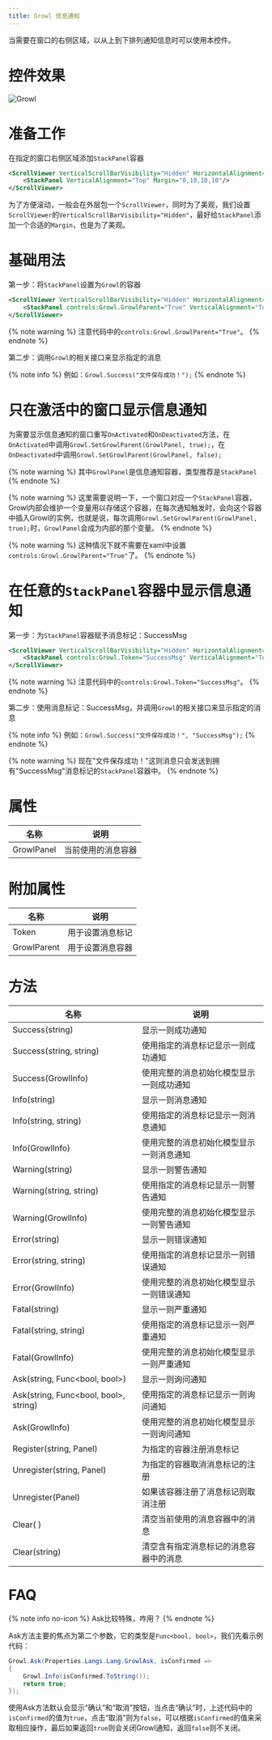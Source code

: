 ```yaml
---
title: Growl 信息通知
---
```


当需要在窗口的右侧区域，以从上到下排列通知信息时可以使用本控件。

# 控件效果

![Growl](https://raw.githubusercontent.com/NaBian/HandyControl/master/Resources/Growl.gif)

# 准备工作

在指定的窗口右侧区域添加`StackPanel`容器
``` xml
<ScrollViewer VerticalScrollBarVisibility="Hidden" HorizontalAlignment="Right">
    <StackPanel VerticalAlignment="Top" Margin="0,10,10,10"/>
</ScrollViewer>
```
为了方便滚动，一般会在外层包一个`ScrollViewer`，同时为了美观，我们设置`ScrollViewer`的`VerticalScrollBarVisibility="Hidden"`，最好给`StackPanel`添加一个合适的`Margin`，也是为了美观。

# 基础用法

第一步：将`StackPanel`设置为`Growl`的容器

``` xml
<ScrollViewer VerticalScrollBarVisibility="Hidden" HorizontalAlignment="Right">
    <StackPanel controls:Growl.GrowlParent="True" VerticalAlignment="Top" Margin="0,10,10,10"/>
</ScrollViewer>
```
{% note warning %}
注意代码中的`controls:Growl.GrowlParent="True"`。
{% endnote %}

第二步：调用`Growl`的相关接口来显示指定的消息

{% note info %}
例如：`Growl.Success("文件保存成功！");`
{% endnote %}

# 只在激活中的窗口显示信息通知

为需要显示信息通知的窗口重写`OnActivated`和`OnDeactivated`方法，在`OnActivated`中调用`Growl.SetGrowlParent(GrowlPanel, true);`，在`OnDeactivated`中调用`Growl.SetGrowlParent(GrowlPanel, false);`

{% note warning %}
其中`GrowlPanel`是信息通知容器，类型推荐是`StackPanel`
{% endnote %}

{% note warning %}
这里需要说明一下，一个窗口对应一个`StackPanel`容器，Growl内部会维护一个变量用以存储这个容器，在每次通知触发时，会向这个容器中插入Growl的实例，也就是说，每次调用`Growl.SetGrowlParent(GrowlPanel, true);`时，`GrowlPanel`会成为内部的那个变量。
{% endnote %}

{% note warning %}
这种情况下就不需要在xaml中设置`controls:Growl.GrowlParent="True"`了。
{% endnote %}

# 在任意的`StackPanel`容器中显示信息通知

第一步：为`StackPanel`容器赋予消息标记：SuccessMsg
``` xml
<ScrollViewer VerticalScrollBarVisibility="Hidden" HorizontalAlignment="Right">
    <StackPanel controls:Growl.Token="SuccessMsg" VerticalAlignment="Top" Margin="0,10,10,10"/>
</ScrollViewer>
```
{% note warning %}
注意代码中的`controls:Growl.Token="SuccessMsg"`。
{% endnote %}

第二步：使用消息标记：SuccessMsg，并调用`Growl`的相关接口来显示指定的消息

{% note info %}
例如：`Growl.Success("文件保存成功！", "SuccessMsg");`
{% endnote %}

{% note warning %}
现在"文件保存成功！"这则消息只会发送到拥有"SuccessMsg"消息标记的`StackPanel`容器中。
{% endnote %}

# 属性

|名称|说明|
|-|-|
| GrowlPanel | 当前使用的消息容器 |

# 附加属性

|名称|说明|
|-|-|
| Token | 用于设置消息标记 |
| GrowlParent | 用于设置消息容器 |

# 方法

|名称|说明|
|-|-|
| Success(string) | 显示一则成功通知 |
| Success(string, string) | 使用指定的消息标记显示一则成功通知 |
| Success(GrowlInfo) | 使用完整的消息初始化模型显示一则成功通知 |
| Info(string) | 显示一则消息通知 |
| Info(string, string) | 使用指定的消息标记显示一则消息通知 |
| Info(GrowlInfo) | 使用完整的消息初始化模型显示一则消息通知 |
| Warning(string) | 显示一则警告通知 |
| Warning(string, string) | 使用指定的消息标记显示一则警告通知 |
| Warning(GrowlInfo) | 使用完整的消息初始化模型显示一则警告通知 |
| Error(string) | 显示一则错误通知 |
| Error(string, string) | 使用指定的消息标记显示一则错误通知 |
| Error(GrowlInfo) | 使用完整的消息初始化模型显示一则错误通知 |
| Fatal(string) | 显示一则严重通知 |
| Fatal(string, string) | 使用指定的消息标记显示一则严重通知 |
| Fatal(GrowlInfo) | 使用完整的消息初始化模型显示一则严重通知 |
| Ask(string, Func<bool, bool>) | 显示一则询问通知 |
| Ask(string, Func<bool, bool>, string) | 使用指定的消息标记显示一则询问通知 |
| Ask(GrowlInfo) | 使用完整的消息初始化模型显示一则询问通知 |
| Register(string, Panel) | 为指定的容器注册消息标记 |
| Unregister(string, Panel) | 为指定的容器取消消息标记的注册 |
| Unregister(Panel) | 如果该容器注册了消息标记则取消注册 |
| Clear( ) | 清空当前使用的消息容器中的消息 |
| Clear(string) | 清空含有指定消息标记的消息容器中的消息 |

# FAQ

{% note info no-icon %}
Ask比较特殊，咋用？
{% endnote %}

Ask方法主要的焦点为第二个参数，它的类型是`Func<bool, bool>`，我们先看示例代码：
``` csharp
Growl.Ask(Properties.Langs.Lang.GrowlAsk, isConfirmed =>
{
    Growl.Info(isConfirmed.ToString());
    return true;
});
```
使用Ask方法默认会显示“确认”和“取消”按钮，当点击“确认”时，上述代码中的`isConfirmed`的值为`true`，点击“取消”则为`false`，可以根据`isConfirmed`的值来采取相应操作，最后如果返回`true`则会关闭Growl通知，返回`false`则不关闭。